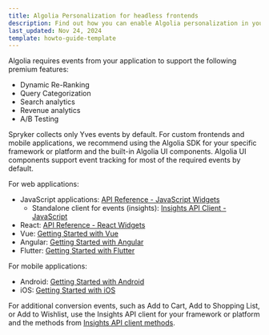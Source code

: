 ```yaml
---
title: Algolia Personalization for headless frontends
description: Find out how you can enable Algolia personalization in your Spryker shop based on headless approach (custom frontend or mobile application).
last_updated: Nov 24, 2024
template: howto-guide-template
---
```


Algolia requires events from your application to support the following premium features:

- Dynamic Re-Ranking
- Query Categorization
- Search analytics
- Revenue analytics
- A/B Testing


Spryker collects only Yves events by default. For custom frontends and mobile applications, we recommend using the Algolia SDK for your specific framework or platform and the built-in Algolia UI components. Algolia UI components support event tracking for most of the required events by default.

For web applications:  
* JavaScript applications: [API Reference - JavaScript Widgets](https://www.algolia.com/doc/api-reference/widgets/js/)  
  * Standalone client for events (insights): [Insights API Client - JavaScript](https://www.algolia.com/doc/api-client/methods/insights/?client=javascript)  
* React: [API Reference - React Widgets](https://www.algolia.com/doc/api-reference/widgets/react/)  
* Vue: [Getting Started with Vue](https://www.algolia.com/doc/guides/building-search-ui/getting-started/vue/)  
* Angular: [Getting Started with Angular](https://www.algolia.com/doc/guides/building-search-ui/getting-started/angular/)  
* Flutter: [Getting Started with Flutter](https://www.algolia.com/doc/guides/building-search-ui/getting-started/flutter/)  

For mobile applications:  
* Android: [Getting Started with Android](https://www.algolia.com/doc/guides/building-search-ui/getting-started/android/)  
* iOS: [Getting Started with iOS](https://www.algolia.com/doc/guides/building-search-ui/getting-started/ios/)  

For additional conversion events, such as Add to Cart, Add to Shopping List, or Add to Wishlist, use the Insights API client for your framework or platform and the methods from [Insights API client methods](https://www.algolia.com/doc/api-client/methods/insights/).
